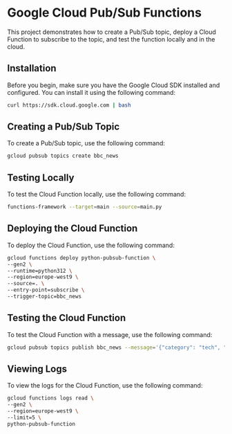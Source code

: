 # Google Cloud Pub/Sub Functions

This project demonstrates how to create a Pub/Sub topic, deploy a Cloud Function to subscribe to the topic, and test the function locally and in the cloud.

## Installation

Before you begin, make sure you have the Google Cloud SDK installed and configured. You can install it using the following command:

```bash
curl https://sdk.cloud.google.com | bash
```

## Creating a Pub/Sub Topic

To create a Pub/Sub topic, use the following command:

```bash
gcloud pubsub topics create bbc_news
```

## Testing Locally

To test the Cloud Function locally, use the following command:

```bash
functions-framework --target=main --source=main.py
```

## Deploying the Cloud Function

To deploy the Cloud Function, use the following command:

```bash
gcloud functions deploy python-pubsub-function \
--gen2 \
--runtime=python312 \
--region=europe-west9 \
--source=. \
--entry-point=subscribe \
--trigger-topic=bbc_news
```

## Testing the Cloud Function

To test the Cloud Function with a message, use the following command:

```bash
gcloud pubsub topics publish bbc_news --message='{"category": "tech", "title": "Global"}'
```

## Viewing Logs

To view the logs for the Cloud Function, use the following command:

```bash
gcloud functions logs read \
--gen2 \
--region=europe-west9 \
--limit=5 \
python-pubsub-function
```

